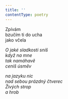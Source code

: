 ```yaml
---
title: ''
contentType: poetry
---
```


<section>

Zpívám  
bzučím ti do ucha  
jako včela

_O jaké sladkosti sníš  
když na mne  
tak namáhavě  
ceníš úsměv_

</section>

<section>

_na jazyku nic  
nad sebou prázdný čtverec  
Živých strop  
a hrob_

</section>
